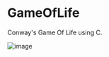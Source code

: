 # GameOfLife
Conway's Game Of Life using C.

![image](https://user-images.githubusercontent.com/92307838/143394405-8c0092e1-e684-4177-a012-82c0b1e4c6ea.png)
